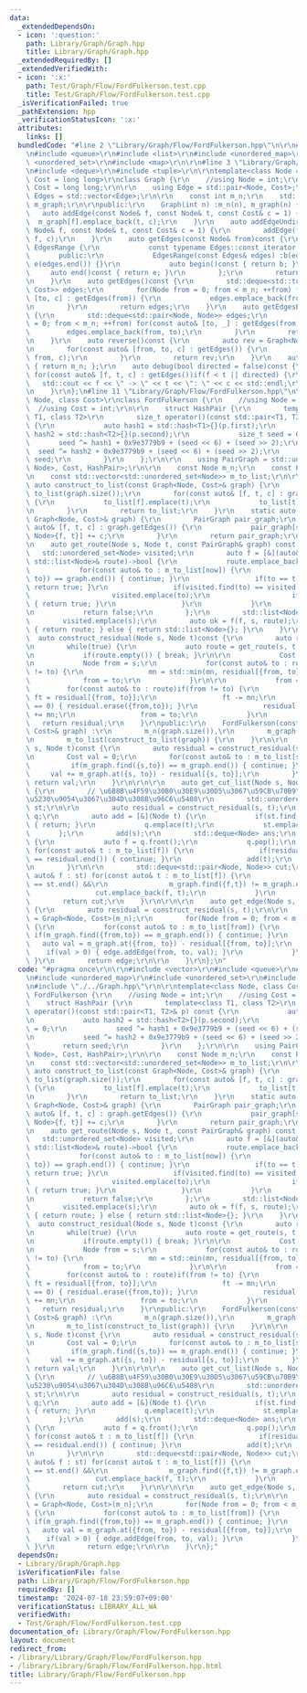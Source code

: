 ```yaml
---
data:
  _extendedDependsOn:
  - icon: ':question:'
    path: Library/Graph/Graph.hpp
    title: Library/Graph/Graph.hpp
  _extendedRequiredBy: []
  _extendedVerifiedWith:
  - icon: ':x:'
    path: Test/Graph/Flow/FordFulkerson.test.cpp
    title: Test/Graph/Flow/FordFulkerson.test.cpp
  _isVerificationFailed: true
  _pathExtension: hpp
  _verificationStatusIcon: ':x:'
  attributes:
    links: []
  bundledCode: "#line 2 \"Library/Graph/Flow/FordFulkerson.hpp\"\n\r\n#include <vector>\r\
    \n#include <queue>\r\n#include <list>\r\n#include <unordered_map>\r\n#include\
    \ <unordered_set>\r\n#include <map>\r\n\r\n#line 3 \"Library/Graph/Graph.hpp\"\
    \n#include <deque>\r\n#include <tuple>\r\n\r\ntemplate<class Node = int, class\
    \ Cost = long long>\r\nclass Graph {\r\n    //using Node = int;\r\n    //using\
    \ Cost = long long;\r\n\r\n    using Edge = std::pair<Node, Cost>;\r\n    using\
    \ Edges = std::vector<Edge>;\r\n\r\n    const int m_n;\r\n    std::vector<Edges>\
    \ m_graph;\r\n\r\npublic:\r\n    Graph(int n) :m_n(n), m_graph(n) {}\r\n\r\n \
    \   auto addEdge(const Node& f, const Node& t, const Cost& c = 1) {\r\n      \
    \  m_graph[f].emplace_back(t, c);\r\n    }\r\n    auto addEdgeUndirected(const\
    \ Node& f, const Node& t, const Cost& c = 1) {\r\n        addEdge(f, t, c); addEdge(t,\
    \ f, c);\r\n    }\r\n    auto getEdges(const Node& from)const {\r\n        class\
    \ EdgesRange {\r\n            const typename Edges::const_iterator b, e;\r\n \
    \       public:\r\n            EdgesRange(const Edges& edges) :b(edges.begin()),\
    \ e(edges.end()) {}\r\n            auto begin()const { return b; }\r\n       \
    \     auto end()const { return e; }\r\n        };\r\n        return EdgesRange(m_graph[from]);\r\
    \n    }\r\n    auto getEdges()const {\r\n        std::deque<std::tuple<Node, Node,\
    \ Cost>> edges;\r\n        for(Node from = 0; from < m_n; ++from) for(const auto&\
    \ [to, c] : getEdges(from)) {\r\n            edges.emplace_back(from, to, c);\r\
    \n        }\r\n        return edges;\r\n    }\r\n    auto getEdgesExcludeCost()const\
    \ {\r\n        std::deque<std::pair<Node, Node>> edges;\r\n        for(Node from\
    \ = 0; from < m_n; ++from) for(const auto& [to, _] : getEdges(from)) {\r\n   \
    \         edges.emplace_back(from, to);\r\n        }\r\n        return edges;\r\
    \n    }\r\n    auto reverse()const {\r\n        auto rev = Graph<Node, Cost>(m_n);\r\
    \n        for(const auto& [from, to, c] : getEdges()) {\r\n            rev.addEdge(to,\
    \ from, c);\r\n        }\r\n        return rev;\r\n    }\r\n    auto size()const\
    \ { return m_n; };\r\n    auto debug(bool directed = false)const {\r\n       \
    \ for(const auto& [f, t, c] : getEdges())if(f < t || directed) {\r\n         \
    \   std::cout << f << \" -> \" << t << \": \" << c << std::endl;\r\n        }\r\
    \n    }\r\n};\n#line 11 \"Library/Graph/Flow/FordFulkerson.hpp\"\n\r\ntemplate<class\
    \ Node, class Cost>\r\nclass FordFulkerson {\r\n    //using Node = int;\r\n  \
    \  //using Cost = int;\r\n\r\n    struct HashPair {\r\n        template<class\
    \ T1, class T2>\r\n        size_t operator()(const std::pair<T1, T2>& p) const\
    \ {\r\n            auto hash1 = std::hash<T1>{}(p.first);\r\n            auto\
    \ hash2 = std::hash<T2>{}(p.second);\r\n            size_t seed = 0;\r\n     \
    \       seed ^= hash1 + 0x9e3779b9 + (seed << 6) + (seed >> 2);\r\n          \
    \  seed ^= hash2 + 0x9e3779b9 + (seed << 6) + (seed >> 2);\r\n            return\
    \ seed;\r\n        }\r\n    };\r\n\r\n    using PairGraph = std::unordered_map<std::pair<Node,\
    \ Node>, Cost, HashPair>;\r\n\r\n    const Node m_n;\r\n    const PairGraph m_graph;\r\
    \n    const std::vector<std::unordered_set<Node>> m_to_list;\r\n\r\n    static\
    \ auto construct_to_list(const Graph<Node, Cost>& graph) {\r\n        std::vector<std::unordered_set<Node>>\
    \ to_list(graph.size());\r\n        for(const auto& [f, t, c] : graph.getEdges())\
    \ {\r\n            to_list[f].emplace(t);\r\n            to_list[t].emplace(f);\r\
    \n        }\r\n        return to_list;\r\n    }\r\n    static auto construct_graph(const\
    \ Graph<Node, Cost>& graph) {\r\n        PairGraph pair_graph;\r\n        for(const\
    \ auto& [f, t, c] : graph.getEdges()) {\r\n            pair_graph[std::pair<Node,\
    \ Node>{f, t}] += c;\r\n        }\r\n        return pair_graph;\r\n    }\r\n\r\
    \n    auto get_route(Node s, Node t, const PairGraph& graph) const {\r\n     \
    \   std::unordered_set<Node> visited;\r\n        auto f = [&](auto&& f, Node now,\
    \ std::list<Node>& route)->bool {\r\n            route.emplace_back(now);\r\n\
    \            for(const auto& to : m_to_list[now]) {\r\n                if(graph.find({now,\
    \ to}) == graph.end()) { continue; }\r\n                if(to == t) { route.emplace_back(t);\
    \ return true; }\r\n                if(visited.find(to) == visited.end()) {\r\n\
    \                    visited.emplace(to);\r\n                    if(f(f, to, route))\
    \ { return true; }\r\n                }\r\n            }\r\n            route.pop_back();\r\
    \n            return false;\r\n        };\r\n        std::list<Node> route;\r\n\
    \        visited.emplace(s);\r\n        auto ok = f(f, s, route);\r\n        if(ok)\
    \ { return route; } else { return std::list<Node>{}; }\r\n    }\r\n\r\n\r\n  \
    \  auto construct_residual(Node s, Node t)const {\r\n        auto residual = m_graph;\r\
    \n        while(true) {\r\n            auto route = get_route(s, t, residual);\r\
    \n            if(route.empty()) { break; }\r\n\r\n            Cost mn = 1e9;\r\
    \n            Node from = s;\r\n            for(const auto& to : route)if(from\
    \ != to) {\r\n                mn = std::min(mn, residual[{from, to}]);\r\n   \
    \             from = to;\r\n            }\r\n\r\n            from = s;\r\n   \
    \         for(const auto& to : route)if(from != to) {\r\n                auto&\
    \ ft = residual[{from, to}];\r\n                ft -= mn;\r\n                if(ft\
    \ == 0) { residual.erase({from,to}); }\r\n                residual[{to, from}]\
    \ += mn;\r\n                from = to;\r\n            }\r\n        }\r\n     \
    \   return residual;\r\n    }\r\npublic:\r\n    FordFulkerson(const Graph<Node,\
    \ Cost>& graph) :\r\n        m_n(graph.size()),\r\n        m_graph(construct_graph(graph)),\r\
    \n        m_to_list(construct_to_list(graph)) {\r\n    }\r\n\r\n    auto max_flow(Node\
    \ s, Node t)const {\r\n        auto residual = construct_residual(s, t);\r\n\r\
    \n        Cost val = 0;\r\n        for(const auto& to : m_to_list[s]) {\r\n  \
    \          if(m_graph.find({s,to}) == m_graph.end()) { continue; }\r\n       \
    \     val += m_graph.at({s, to}) - residual[{s, to}];\r\n        }\r\n       \
    \ return val;\r\n    }\r\n\r\n\r\n    auto get_cut_list(Node s, Node t) const\
    \ {\r\n        // \u6B8B\u4F59\u30B0\u30E9\u30D5\u3067\u59CB\u70B9\u304B\u3089\
    \u5230\u9054\u3067\u304D\u308B\u96C6\u5408\r\n        std::unordered_set<Node>\
    \ st;\r\n\r\n        auto residual = construct_residual(s, t);\r\n        std::queue<Node>\
    \ q;\r\n        auto add = [&](Node t) {\r\n            if(st.find(t) != st.end())\
    \ { return; }\r\n            q.emplace(t);\r\n            st.emplace(t);\r\n \
    \       };\r\n        add(s);\r\n        std::deque<Node> ans;\r\n        while(!q.empty())\
    \ {\r\n            auto f = q.front();\r\n            q.pop();\r\n           \
    \ for(const auto& t : m_to_list[f]) {\r\n                if(residual.find({f,t})\
    \ == residual.end()) { continue; }\r\n                add(t);\r\n            }\r\
    \n        }\r\n\r\n        std::deque<std::pair<Node, Node>> cut;\r\n        for(const\
    \ auto& f : st) for(const auto& t : m_to_list[f]) {\r\n            if(st.find(t)\
    \ == st.end() &&\r\n               m_graph.find({f,t}) != m_graph.end()) {\r\n\
    \                cut.emplace_back(f, t);\r\n            }\r\n        }\r\n\r\n\
    \        return cut;\r\n    }\r\n\r\n\r\n    auto get_edge(Node s, Node t)const\
    \ {\r\n        auto residual = construct_residual(s, t);\r\n\r\n        auto edge\
    \ = Graph<Node, Cost>(m_n);\r\n        for(Node from = 0; from < m_n; ++from)\
    \ {\r\n            for(const auto& to : m_to_list[from]) {\r\n               \
    \ if(m_graph.find({from,to}) == m_graph.end()) { continue; }\r\n             \
    \   auto val = m_graph.at({from, to}) - residual[{from, to}];\r\n            \
    \    if(val > 0) { edge.addEdge(from, to, val); }\r\n            }\r\n       \
    \ }\r\n        return edge;\r\n\r\n    }\r\n};\n"
  code: "#pragma once\r\n\r\n#include <vector>\r\n#include <queue>\r\n#include <list>\r\
    \n#include <unordered_map>\r\n#include <unordered_set>\r\n#include <map>\r\n\r\
    \n#include \"./../Graph.hpp\"\r\n\r\ntemplate<class Node, class Cost>\r\nclass\
    \ FordFulkerson {\r\n    //using Node = int;\r\n    //using Cost = int;\r\n\r\n\
    \    struct HashPair {\r\n        template<class T1, class T2>\r\n        size_t\
    \ operator()(const std::pair<T1, T2>& p) const {\r\n            auto hash1 = std::hash<T1>{}(p.first);\r\
    \n            auto hash2 = std::hash<T2>{}(p.second);\r\n            size_t seed\
    \ = 0;\r\n            seed ^= hash1 + 0x9e3779b9 + (seed << 6) + (seed >> 2);\r\
    \n            seed ^= hash2 + 0x9e3779b9 + (seed << 6) + (seed >> 2);\r\n    \
    \        return seed;\r\n        }\r\n    };\r\n\r\n    using PairGraph = std::unordered_map<std::pair<Node,\
    \ Node>, Cost, HashPair>;\r\n\r\n    const Node m_n;\r\n    const PairGraph m_graph;\r\
    \n    const std::vector<std::unordered_set<Node>> m_to_list;\r\n\r\n    static\
    \ auto construct_to_list(const Graph<Node, Cost>& graph) {\r\n        std::vector<std::unordered_set<Node>>\
    \ to_list(graph.size());\r\n        for(const auto& [f, t, c] : graph.getEdges())\
    \ {\r\n            to_list[f].emplace(t);\r\n            to_list[t].emplace(f);\r\
    \n        }\r\n        return to_list;\r\n    }\r\n    static auto construct_graph(const\
    \ Graph<Node, Cost>& graph) {\r\n        PairGraph pair_graph;\r\n        for(const\
    \ auto& [f, t, c] : graph.getEdges()) {\r\n            pair_graph[std::pair<Node,\
    \ Node>{f, t}] += c;\r\n        }\r\n        return pair_graph;\r\n    }\r\n\r\
    \n    auto get_route(Node s, Node t, const PairGraph& graph) const {\r\n     \
    \   std::unordered_set<Node> visited;\r\n        auto f = [&](auto&& f, Node now,\
    \ std::list<Node>& route)->bool {\r\n            route.emplace_back(now);\r\n\
    \            for(const auto& to : m_to_list[now]) {\r\n                if(graph.find({now,\
    \ to}) == graph.end()) { continue; }\r\n                if(to == t) { route.emplace_back(t);\
    \ return true; }\r\n                if(visited.find(to) == visited.end()) {\r\n\
    \                    visited.emplace(to);\r\n                    if(f(f, to, route))\
    \ { return true; }\r\n                }\r\n            }\r\n            route.pop_back();\r\
    \n            return false;\r\n        };\r\n        std::list<Node> route;\r\n\
    \        visited.emplace(s);\r\n        auto ok = f(f, s, route);\r\n        if(ok)\
    \ { return route; } else { return std::list<Node>{}; }\r\n    }\r\n\r\n\r\n  \
    \  auto construct_residual(Node s, Node t)const {\r\n        auto residual = m_graph;\r\
    \n        while(true) {\r\n            auto route = get_route(s, t, residual);\r\
    \n            if(route.empty()) { break; }\r\n\r\n            Cost mn = 1e9;\r\
    \n            Node from = s;\r\n            for(const auto& to : route)if(from\
    \ != to) {\r\n                mn = std::min(mn, residual[{from, to}]);\r\n   \
    \             from = to;\r\n            }\r\n\r\n            from = s;\r\n   \
    \         for(const auto& to : route)if(from != to) {\r\n                auto&\
    \ ft = residual[{from, to}];\r\n                ft -= mn;\r\n                if(ft\
    \ == 0) { residual.erase({from,to}); }\r\n                residual[{to, from}]\
    \ += mn;\r\n                from = to;\r\n            }\r\n        }\r\n     \
    \   return residual;\r\n    }\r\npublic:\r\n    FordFulkerson(const Graph<Node,\
    \ Cost>& graph) :\r\n        m_n(graph.size()),\r\n        m_graph(construct_graph(graph)),\r\
    \n        m_to_list(construct_to_list(graph)) {\r\n    }\r\n\r\n    auto max_flow(Node\
    \ s, Node t)const {\r\n        auto residual = construct_residual(s, t);\r\n\r\
    \n        Cost val = 0;\r\n        for(const auto& to : m_to_list[s]) {\r\n  \
    \          if(m_graph.find({s,to}) == m_graph.end()) { continue; }\r\n       \
    \     val += m_graph.at({s, to}) - residual[{s, to}];\r\n        }\r\n       \
    \ return val;\r\n    }\r\n\r\n\r\n    auto get_cut_list(Node s, Node t) const\
    \ {\r\n        // \u6B8B\u4F59\u30B0\u30E9\u30D5\u3067\u59CB\u70B9\u304B\u3089\
    \u5230\u9054\u3067\u304D\u308B\u96C6\u5408\r\n        std::unordered_set<Node>\
    \ st;\r\n\r\n        auto residual = construct_residual(s, t);\r\n        std::queue<Node>\
    \ q;\r\n        auto add = [&](Node t) {\r\n            if(st.find(t) != st.end())\
    \ { return; }\r\n            q.emplace(t);\r\n            st.emplace(t);\r\n \
    \       };\r\n        add(s);\r\n        std::deque<Node> ans;\r\n        while(!q.empty())\
    \ {\r\n            auto f = q.front();\r\n            q.pop();\r\n           \
    \ for(const auto& t : m_to_list[f]) {\r\n                if(residual.find({f,t})\
    \ == residual.end()) { continue; }\r\n                add(t);\r\n            }\r\
    \n        }\r\n\r\n        std::deque<std::pair<Node, Node>> cut;\r\n        for(const\
    \ auto& f : st) for(const auto& t : m_to_list[f]) {\r\n            if(st.find(t)\
    \ == st.end() &&\r\n               m_graph.find({f,t}) != m_graph.end()) {\r\n\
    \                cut.emplace_back(f, t);\r\n            }\r\n        }\r\n\r\n\
    \        return cut;\r\n    }\r\n\r\n\r\n    auto get_edge(Node s, Node t)const\
    \ {\r\n        auto residual = construct_residual(s, t);\r\n\r\n        auto edge\
    \ = Graph<Node, Cost>(m_n);\r\n        for(Node from = 0; from < m_n; ++from)\
    \ {\r\n            for(const auto& to : m_to_list[from]) {\r\n               \
    \ if(m_graph.find({from,to}) == m_graph.end()) { continue; }\r\n             \
    \   auto val = m_graph.at({from, to}) - residual[{from, to}];\r\n            \
    \    if(val > 0) { edge.addEdge(from, to, val); }\r\n            }\r\n       \
    \ }\r\n        return edge;\r\n\r\n    }\r\n};"
  dependsOn:
  - Library/Graph/Graph.hpp
  isVerificationFile: false
  path: Library/Graph/Flow/FordFulkerson.hpp
  requiredBy: []
  timestamp: '2024-07-18 23:59:07+09:00'
  verificationStatus: LIBRARY_ALL_WA
  verifiedWith:
  - Test/Graph/Flow/FordFulkerson.test.cpp
documentation_of: Library/Graph/Flow/FordFulkerson.hpp
layout: document
redirect_from:
- /library/Library/Graph/Flow/FordFulkerson.hpp
- /library/Library/Graph/Flow/FordFulkerson.hpp.html
title: Library/Graph/Flow/FordFulkerson.hpp
---
```

